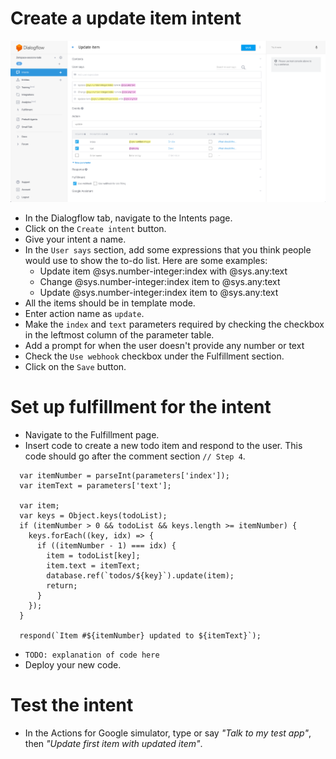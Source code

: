 # Create a update item intent

![](screenshots/04-update-item/04-update-item-intent.png)
- In the Dialogflow tab, navigate to the Intents page.
- Click on the `Create intent` button.
- Give your intent a name.
- In the `User says` section, add some expressions that you think people would use to show the to-do list. Here are some examples:
  - Update item @sys.number-integer:index with @sys.any:text
  - Change @sys.number-integer:index item to @sys.any:text
  - Update @sys.number-integer:index item to @sys.any:text
- All the items should be in template mode.
- Enter action name as `update`.
- Make the `index` and `text` parameters required by checking the checkbox in the leftmost column of the parameter table.
- Add a prompt for when the user doesn't provide any number or text
- Check the `Use webhook` checkbox under the Fulfillment section.
- Click on the `Save` button.

# Set up fulfillment for the intent

- Navigate to the Fulfillment page.
- Insert code to create a new todo item and respond to the user. This code should go after the comment section `// Step 4`.
```
  var itemNumber = parseInt(parameters['index']);
  var itemText = parameters['text'];

  var item;
  var keys = Object.keys(todoList);
  if (itemNumber > 0 && todoList && keys.length >= itemNumber) {
    keys.forEach((key, idx) => {
      if ((itemNumber - 1) === idx) {
        item = todoList[key];
        item.text = itemText;
        database.ref(`todos/${key}`).update(item);
        return;
      }
    });
  }

  respond(`Item #${itemNumber} updated to ${itemText}`);
```
- `TODO: explanation of code here`
- Deploy your new code.

# Test the intent

- In the Actions for Google simulator, type or say _"Talk to my test app"_, then _"Update first item with updated item"_.
